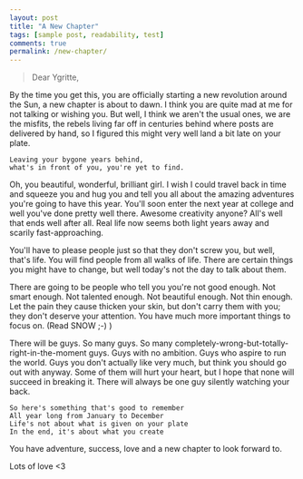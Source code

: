 ```yaml
---
layout: post
title: "A New Chapter"
tags: [sample post, readability, test]
comments: true
permalink: /new-chapter/
---
```


> Dear Ygritte,

By the time you get this, you are officially starting a new revolution around the Sun, a new chapter is about to dawn. I think you are quite mad at me for not talking or wishing you. But well, I think we aren't the usual ones, we are the misfits, the rebels living far off in centuries behind where posts are delivered by hand, so I figured this might very well land a bit late on your plate.

```
Leaving your bygone years behind, 
what's in front of you, you're yet to find.
```

Oh, you beautiful, wonderful, brilliant girl. I wish I could travel back in time and squeeze you and hug you and tell you all about the amazing adventures you're going to have this year. You'll soon enter the next year at college and well you've done pretty well there. Awesome creativity anyone? All's well that ends well after all. Real life now seems both light years away and scarily fast-approaching. 

You'll have to please people just so that they don't screw you, but well, that's life. You will find people from all walks of life. There are certain things you might have to change, but well today's not the day to talk about them. 

There are going to be people who tell you you're not good enough. Not smart enough. Not talented enough. Not beautiful enough. Not thin enough. Let the pain they cause thicken your skin, but don't carry them with you; they don't deserve your attention. You have much more important things to focus on. (Read SNOW ;-) )

There will be guys. So many guys. So many completely-wrong-but-totally-right-in-the-moment guys. Guys with no ambition. Guys who aspire to run the world. Guys you don't actually like very much, but think you should go out with anyway. Some of them will hurt your heart, but I hope that none will succeed in breaking it. There will always be one guy silently watching your back.

```
So here's something that's good to remember
All year long from January to December
Life's not about what is given on your plate
In the end, it's about what you create
```

You have adventure, success, love and a new chapter to look forward to.

Lots of love
<3

